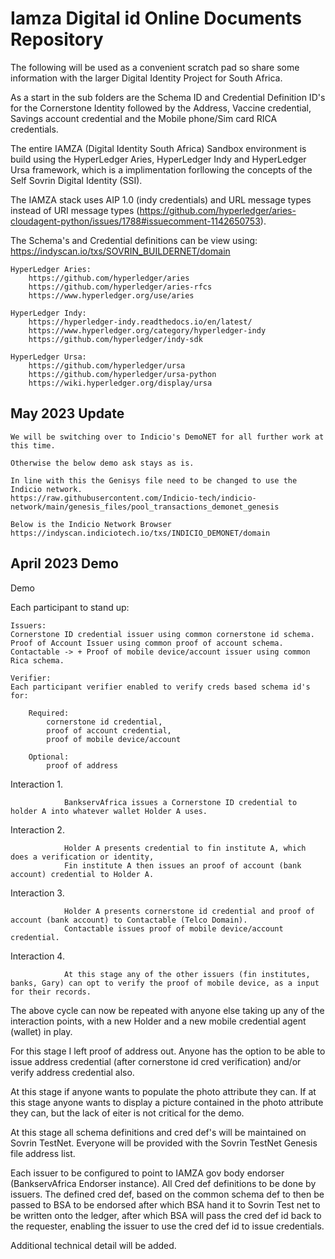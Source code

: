 # Iamza Digital id Online Documents Repository

The following will be used as a convenient scratch pad so share some information with the larger Digital Identity Project for South Africa.

As a start in the sub folders are the  Schema ID and Credential Definition ID's for the Cornerstone Identity followed by the Address, Vaccine credential, Savings account credential and the Mobile phone/Sim card RICA credentials.

The entire IAMZA (Digital Identity South Africa) Sandbox environment is build using the HyperLedger Aries, HyperLedger Indy and HyperLedger Ursa framework, which is a implimentation forllowing the concepts of the Self Sovrin Digital Identity (SSI).

The IAMZA stack uses AIP 1.0 (indy credentials) and URL message types instead of URI message types (https://github.com/hyperledger/aries-cloudagent-python/issues/1788#issuecomment-1142650753).

The Schema's and Credential definitions can be view using:
	https://indyscan.io/txs/SOVRIN_BUILDERNET/domain

    HyperLedger Aries: 
        https://github.com/hyperledger/aries
        https://github.com/hyperledger/aries-rfcs
        https://www.hyperledger.org/use/aries
    
    HyperLedger Indy: 
        https://hyperledger-indy.readthedocs.io/en/latest/
        https://www.hyperledger.org/category/hyperledger-indy
        https://github.com/hyperledger/indy-sdk
    
    HyperLedger Ursa: 
        https://github.com/hyperledger/ursa
        https://github.com/hyperledger/ursa-python
        https://wiki.hyperledger.org/display/ursa
        
        
## May 2023 Update

	We will be switching over to Indicio's DemoNET for all further work at this time.
	
	Otherwise the below demo ask stays as is.
	
	In line with this the Genisys file need to be changed to use the Indicio network.
	https://raw.githubusercontent.com/Indicio-tech/indicio-network/main/genesis_files/pool_transactions_demonet_genesis

	Below is the Indicio Network Browser
	https://indyscan.indiciotech.io/txs/INDICIO_DEMONET/domain
	         
	         
## April 2023 Demo

Demo
 
Each participant to stand up:

	Issuers:
	Cornerstone ID credential issuer using common cornerstone id schema.
	Proof of Account Issuer using common proof of account schema.
  	Contactable -> + Proof of mobile device/account issuer using common Rica schema.

  	Verifier:
  	Each participant verifier enabled to verify creds based schema id's for:
               
        Required:
	  		cornerstone id credential,
    	  	proof of account credential,
    		proof of mobile device/account
               
    	Optional:
    		proof of address
    	
    	
Interaction 1.

                BankservAfrica issues a Cornerstone ID credential to holder A into whatever wallet Holder A uses.
 
Interaction 2.

                Holder A presents credential to fin institute A, which does a verification or identity,
                Fin institute A then issues an proof of account (bank account) credential to Holder A.
 
Interaction 3.  

                Holder A presents cornerstone id credential and proof of account (bank account) to Contactable (Telco Domain).           
                Contactable issues proof of mobile device/account credential.
               
Interaction 4.

                At this stage any of the other issuers (fin institutes, banks, Gary) can opt to verify the proof of mobile device, as a input for their records.
               
            
The above cycle can now be repeated with anyone else taking up any of the interaction points, with a new Holder and a new mobile credential agent (wallet) in play.

  
For this stage I left proof of address out.
Anyone has the option to be able to issue address credential (after cornerstone id cred verification) and/or verify address credential also.
 
At this stage if anyone wants to populate the photo attribute they can.
If at this stage anyone wants to display a picture contained in the photo attribute they can, but the lack of eiter is not critical for the demo.
 
At this stage all schema definitions and cred def's will be maintained on Sovrin TestNet.
Everyone will be provided with the Sovrin TestNet Genesis file address list.
 
Each issuer to be configured to point to IAMZA gov body endorser (BankservAfrica Endorser instance).
All Cred def definitions to be done by issuers. The defined cred def, based on the common schema def to then be passed to BSA to be endorsed after which BSA
hand it to Sovrin Test net to be written onto the ledger, after which BSA will pass the cred def id back to the requester, enabling the issuer to use the cred def id to issue credentials.


Additional technical detail will be added.